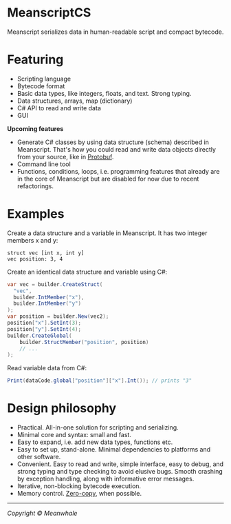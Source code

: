 # MeanscriptCS
Meanscript serializes data in human-readable script and compact bytecode.

# Featuring

- Scripting language
- Bytecode format
- Basic data types, like integers, floats, and text. Strong typing.
- Data structures, arrays, map (dictionary)
- C# API to read and write data
- GUI

<b>Upcoming features</b>

- Generate C# classes by using data structure (schema) described in Meanscript. That's how you could read and write
data objects directly from your source, like in <a href=https://en.wikipedia.org/wiki/Protocol_Buffers>Protobuf</a>.
- Command line tool
- Functions, conditions, loops, i.e. programming features that already are in the core of Meanscript but are disabled for now due to recent refactorings. 

# Examples

Create a data structure and a variable in Meanscript. It has two integer members x and y:

```
struct vec [int x, int y]
vec position: 3, 4
```

Create an identical data structure and variable using C#:

```cs
var vec = builder.CreateStruct(
  "vec", 
  builder.IntMember("x"),
  builder.IntMember("y")
);
var position = builder.New(vec2);
position["x"].SetInt(3);
position["y"].SetInt(4);
builder.CreateGlobal(
    builder.StructMember("position", position)
    // ...
);
```

Read variable data from C#:

```cs
Print(dataCode.global["position"]["x"].Int()); // prints "3"
```

# Design philosophy

- Practical. All-in-one solution for scripting and serializing.
- Minimal core and syntax: small and fast.
- Easy to expand, i.e. add new data types, functions etc.
- Easy to set up, stand-alone. Minimal dependencies to platforms and other software.
- Convenient. Easy to read and write, simple interface, easy to debug, and strong typing and type checking to avoid elusive bugs. Smooth crashing by exception handling, along with informative error messages.
- Iterative, non-blocking bytecode execution.
- Memory control. <a href=https://en.wikipedia.org/wiki/Zero-copy>Zero-copy</a>, when possible.

<!--swiss army knife, “opposite of domain-specific language (DSL)”, the one tool to all data serialization needs in a project.
no need to have multiple tools and languages in addition to source code.
known limitations: not going to overcome things like source code language’s own serialization. Not a tool for executable scripts… yet.

Architecture

komponentit

How to run project
-->

---

<i>Copyright &copy; Meanwhale</i>
